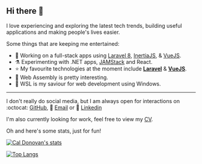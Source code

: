 ## Hi there 👋

I love experiencing and exploring the latest tech trends, building useful applications and making people's lives easier.

Some things that are keeping me entertained:

- 🚀 Working on a full-stack apps using [Laravel 8](https://laravel.com/), [InertiaJS](https://inertiajs.com/), & [VueJS](https://vuejs.org/).
- ⚗ Experimenting with .NET apps, [JAMStack](https://jamstack.org/) and React.
- ⭐ My favourite technologies at the moment include **[Laravel](https://laravel.com/)** & **[VueJS](https://vuejs.org/)**.
- 👀 Web Assembly is pretty interesting.
- 🙏 WSL is my saviour for web development using Windows.

<hr>

I don't really do social media, but I am always open for interactions on :octocat: [GitHub](https://github.com/caldonovan), 📨 [Email](mailto:caldonovan@outlook.com) or 💼 [Linkedin](https://www.linkedin.com/in/callum-donovan-334444122/)

I'm also currently looking for work, feel free to view my [CV](https://github.com/caldonovan/Resume/blob/main/resume_gh.pdf).

Oh and here's some stats, just for fun!

[![Cal Donovan's stats](https://github-readme-stats.vercel.app/api?username=caldonovan&hide_rank=true&theme=onedark&show_icons=true&hide=["contribs","prs","issues"])](https://github.com/anuraghazra/github-readme-stats)

[![Top Langs](https://github-readme-stats.vercel.app/api/top-langs/?username=caldonovan&theme=onedark&layout=compact)](https://github.com/anuraghazra/github-readme-stats)
